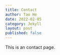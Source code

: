 ```yaml
---
title: Contact
author: Tao He
date: 2022-02-05
category: Jekyll
layout: post
published: false
---
```


This is an contact page.
